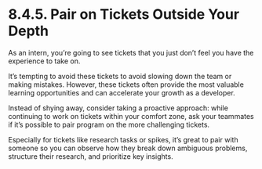 # 8.4.5. Pair on Tickets Outside Your Depth

As an intern, you’re going to see tickets that you just don’t feel you have the experience to take on.

It’s tempting to avoid these tickets to avoid slowing down the team or making mistakes. However, these tickets often provide the most valuable learning opportunities and can accelerate your growth as a developer.

Instead of shying away, consider taking a proactive approach: while continuing to work on tickets within your comfort zone, ask your teammates if it’s possible to pair program on the more challenging tickets.

Especially for tickets like research tasks or spikes, it’s great to pair with someone so you can observe how they break down ambiguous problems, structure their research, and prioritize key insights.
